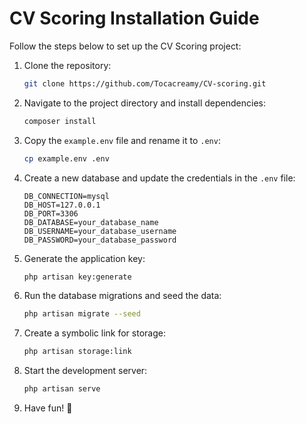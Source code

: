 # CV Scoring Installation Guide

Follow the steps below to set up the CV Scoring project:

1. Clone the repository:
   ```bash
   git clone https://github.com/Tocacreamy/CV-scoring.git
   ```

2. Navigate to the project directory and install dependencies:
   ```bash
   composer install
   ```

3. Copy the `example.env` file and rename it to `.env`:
   ```bash
   cp example.env .env
   ```

4. Create a new database and update the credentials in the `.env` file:
   ```
   DB_CONNECTION=mysql
   DB_HOST=127.0.0.1
   DB_PORT=3306
   DB_DATABASE=your_database_name
   DB_USERNAME=your_database_username
   DB_PASSWORD=your_database_password
   ```

5. Generate the application key:
   ```bash
   php artisan key:generate
   ```

6. Run the database migrations and seed the data:
   ```bash
   php artisan migrate --seed
   ```

7. Create a symbolic link for storage:
   ```bash
   php artisan storage:link
   ```

8. Start the development server:
   ```bash
   php artisan serve
   ```

9. Have fun! 🎉
